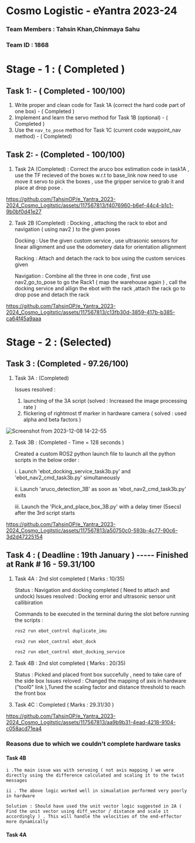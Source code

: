 # Cosmo Logistic - eYantra 2023-24
### Team Members : Tahsin Khan,Chinmaya Sahu 
### Team ID : 1868
# Stage - 1 : ( Completed ) 
## Task 1: - ( Completed - 100/100)
1. Write proper and clean code for Task 1A (correct the hard code part of one box) - ( Completed )
2. Implement and learn the servo method for Task 1B (optional) - ( Completed )
3. Use the `nav_to_pose` method for Task 1C (current code waypoint_nav method) - ( Completed)

## Task 2: - (Completed - 100/100)

1. Task 2A (Completed) : Correct the aruco box estimation code in task1A , use the TF recieved of the boxes w.r.t to base_link now need to use move it servo to pick the boxes , use the gripper service to grab it and place at drop pose .

https://github.com/TahsinOP/e_Yantra_2023-2024_Cosmo_Logitstic/assets/117567813/f4076960-b6ef-44c4-b1c1-9b0bf0d41e27

2. Task 2B (Completed) : Docking , attaching the rack to ebot and navigation ( using nav2 ) to the given poses
   
   Docking : Use the given custom service , use ultrasonic sensors for linear allignment and use the odometery data for orientation allignment 
   
   Racking : Attach and detach the rack to box using the custom services given
   
   Navigation : Combine all the three in one code , first use nav2,go_to_pose to go the Rack1 ( map the warehouse again ) , call the docking service and allign the ebot with the rack ,attach 
   the rack go to drop pose and detach the rack

https://github.com/TahsinOP/e_Yantra_2023-2024_Cosmo_Logitstic/assets/117567813/c13fb30d-3859-417b-b385-ca64f45a9aaa
   
# Stage - 2 : (Selected) 
## Task 3 : (Completed - 97.26/100) 

1. Task 3A : (Completed)
   
   Issues resolved :
   1. launching of the 3A script (solved : Increased the image processing rate ) 
   2. flickering of rightmost tf marker in hardware camera ( solved : used alpha and beta factors )

![Screenshot from 2023-12-08 14-22-55](https://github.com/TahsinOP/e_Yantra_2023-2024_Cosmo_Logitstic/assets/117567813/e557d9ea-713e-436e-85cb-b394cb4cbd4a)

   
2. Task 3B : (Completed - Time = 128 seconds ) 

    Created a custom ROS2 python launch file to launch all the python scripts in the below order :
   
     i. Launch 'ebot_docking_service_task3b.py' and 'ebot_nav2_cmd_task3b.py' simultaneously

     ii. Launch 'aruco_detection_3B' as soon as 'ebot_nav2_cmd_task3b.py' exits
   
     iii. Launch the 'Pick_and_place_box_3B.py' with a delay timer (5secs) after the 3rd script starts


https://github.com/TahsinOP/e_Yantra_2023-2024_Cosmo_Logitstic/assets/117567813/a50750c0-593b-4c77-90c6-3d2d47225154

## Task 4 : ( Deadline : 19th January )  -----  Finished at Rank # 16 - 59.31/100 
1. Task 4A : 2nd slot completed ( Marks : 10/35)

   Status : Navigation and docking completed ( Need to attach and undock)
   Issues resolved : Docking error and ultrasonic sensor unit callibiration

   Commands to be executed in the terminal during the slot before running the scripts : 
   ```bash
   ros2 run ebot_control duplicate_imu
   ```
   ```bash
   ros2 run ebot_control ebot_dock
   ```
   ```bash
   ros2 run ebot_control ebot_docking_service
   
3. Task 4B : 2nd slot completed ( Marks : 20/35)
    
   Status : Picked and placed front box succefully , need to take care of the side box
   Issues reloved : Changed the mapping of axis in hardware ("tool0" link ),Tuned the scaling factor and distance threshold to reach the front box 

4. Task 4C : Completed ( Marks : 29.31/30 )

https://github.com/TahsinOP/e_Yantra_2023-2024_Cosmo_Logitstic/assets/117567813/aa9b9b31-4ead-4218-9104-c058acd71ea4

### Reasons due to which we couldn't complete hardware tasks 
#### Task 4B 
    i .The main issue was with servoing ( not axis mapping ) we were directly using the difference calculated and scaling it to the twist messages 

    ii . The above logic worked well in simualation performed very poorly in hardware 

    Solution : Should have used the unit vector logic suggested in 2A ( Find the unit vector using diff_vector / distance and scale it accordingly ) . This will handle the velocities of the end-effector more dynamically 

#### Task 4A



